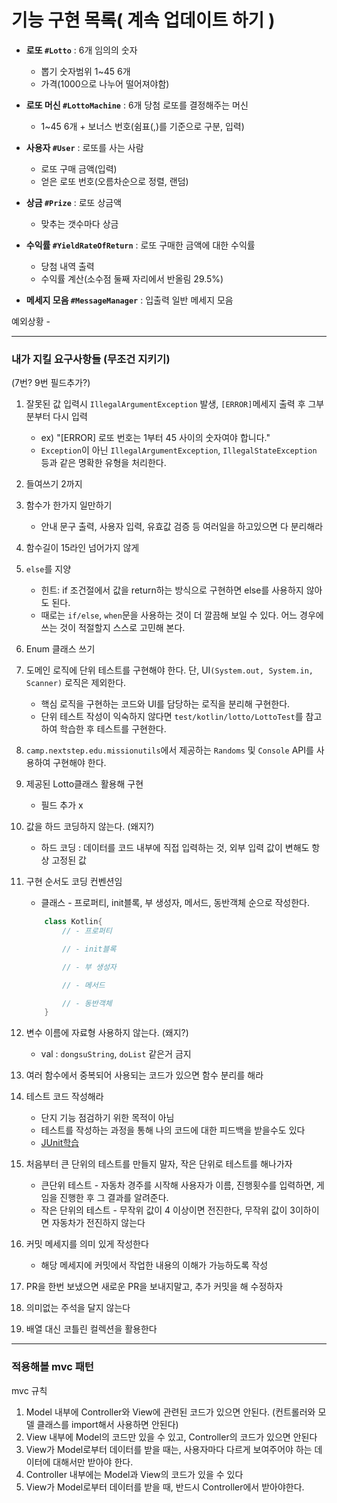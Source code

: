 # 기능 구현 목록( 계속 업데이트 하기 )
- **로또 `#Lotto`** : 6개 임의의 숫자
  - 뽑기 숫자범위 1~45 6개
  - 가격(1000으로 나누어 떨어져야함)


- **로또 머신 `#LottoMachine`** : 6개 당첨 로또를 결정해주는 머신
  - 1~45 6개 + 보너스 번호(쉼표(,)를 기준으로 구분, 입력)


- **사용자 `#User`** : 로또를 사는 사람
  - 로또 구매 금액(입력)
  - 얻은 로또 번호(오름차순으로 정렬, 랜덤)


- **상금 `#Prize`** : 로또 상금액
  - 맞추는 갯수마다 상금


- **수익률 `#YieldRateOfReturn`** : 로또 구매한 금액에 대한 수익률
  - 당첨 내역 출력  
  - 수익률 계산(소수점 둘째 자리에서 반올림 29.5%)

- **메세지 모음 `#MessageManager`** : 입출력 일반 메세지 모음


예외상황 - 

---

### 내가 지킬 요구사항들 (무조건 지키기) 
(7번? 9번 필드추가?)
1. 잘못된 값 입력시 `IllegalArgumentException` 발생, `[ERROR]`메세지 출력 후 그부분부터 다시 입력 
   - ex) "[ERROR] 로또 번호는 1부터 45 사이의 숫자여야 합니다."
   - `Exception`이 아닌 `IllegalArgumentException`, `IllegalStateException` 등과 같은 명확한 유형을 처리한다.
2. 들여쓰기 2까지
3. 함수가 한가지 일만하기
   - 안내 문구 출력, 사용자 입력, 유효값 검증 등 여러일을 하고있으면 다 분리해라
4. 함수길이 15라인 넘어가지 않게

5. `else`를 지양
   - 힌트: if 조건절에서 값을 return하는 방식으로 구현하면 else를 사용하지 않아도 된다.
   - 때로는 `if/else`, `when`문을 사용하는 것이 더 깔끔해 보일 수 있다. 어느 경우에 쓰는 것이 적절할지 스스로 고민해 본다.
6. Enum 클래스 쓰기
7. 도메인 로직에 단위 테스트를 구현해야 한다. 단, UI`(System.out, System.in, Scanner)` 로직은 제외한다.
   - 핵심 로직을 구현하는 코드와 UI를 담당하는 로직을 분리해 구현한다.
   - 단위 테스트 작성이 익숙하지 않다면 `test/kotlin/lotto/LottoTest`를 참고하여 학습한 후 테스트를 구현한다.
8. `camp.nextstep.edu.missionutils`에서 제공하는 `Randoms` 및 `Console` API를 사용하여 구현해야 한다.
9. 제공된 Lotto클래스 활용해 구현
   - 필드 추가 x
10. 값을 하드 코딩하지 않는다. (왜지?)
    - 하드 코딩 : 데이터를 코드 내부에 직접 입력하는 것, 외부 입력 값이 변해도 항상 고정된 값
11. 구현 순서도 코딩 컨벤션임
    - 클래스 - 프로퍼티, init블록, 부 생성자, 메서드, 동반객체 순으로 작성한다.
    ```kotlin
        class Kotlin{
            // - 프로퍼티
    
            // - init블록
    
            // - 부 생성자
    
            // - 메서드
    
            // - 동반객체
        }
    ```
12. 변수 이름에 자료형 사용하지 않는다. (왜지?)
    - val : `dongsuString`, `doList` 같은거 금지
13. 여러 함수에서 중복되어 사용되는 코드가 있으면 함수 분리를 해라
14. 테스트 코드 작성해라
    - 단지 기능 점검하기 위한 목적이 아님
    - 테스트를 작성하는 과정을 통해 나의 코드에 대한 피드백을 받을수도 있다
    - [JUnit학습](https://techcourse-storage.s3.ap-northeast-2.amazonaws.com/9b82d8a360c548fcadd14c551dbcbe06)
15. 처음부터 큰 단위의 테스트를 만들지 말자, 작은 단위로 테스트를 해나가자
    - 큰단위 테스트 - 자동차 경주를 시작해 사용자가 이름, 진행횟수를 입력하면, 게임을 진행한 후 그 결과를 알려준다.
    - 작은 단위의 테스트 - 무작위 값이 4 이상이면 전진한다, 무작위 값이 3이하이면 자동차가 전진하지 않는다
16. 커밋 메세지를 의미 있게 작성한다
    - 해당 메세지에 커밋에서 작업한 내용의 이해가 가능하도록 작성
17. PR을 한번 보냈으면 새로운 PR을 보내지말고, 추가 커밋을 해 수정하자
18. 의미없는 주석을 달지 않는다
19. 배열 대신 코틀린 컬렉션을 활용한다

---

### 적용해볼 mvc 패턴 
mvc 규칙
1. Model 내부에 Controller와 View에 관련된 코드가 있으면 안된다. (컨트롤러와 모델 클래스를 import해서 사용하면 안된다)
2. View 내부에 Model의 코드만 있을 수 있고, Controller의 코드가 있으면 안된다
3. View가 Model로부터 데이터를 받을 때는, 사용자마다 다르게 보여주어야 하는 데이터에 대해서만 받아야 한다.
4. Controller 내부에는 Model과 View의 코드가 있을 수 있다
5. View가 Model로부터 데이터를 받을 때, 반드시 Controller에서 받아야한다.

  
